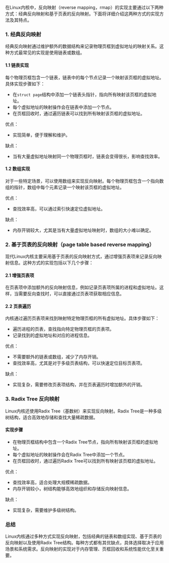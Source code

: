 在Linux内核中，反向映射（reverse mapping，rmap）的实现主要通过以下两种方式：经典反向映射和基于页表的反向映射。下面将详细介绍这两种方式的实现方法及其特点。

### 1. 经典反向映射

经典反向映射通过维护额外的数据结构来记录物理页框到虚拟地址的映射关系。这种方式最常见的实现是使用链表或数组。

#### 1.1 链表实现

每个物理页框包含一个链表，链表中的每个节点记录一个映射该页框的虚拟地址。具体实现步骤如下：
- 在`struct page`结构中添加一个链表头指针，指向所有映射该页框的虚拟地址。
- 每个虚拟地址的映射操作会在链表中添加一个节点。
- 在页框回收时，通过遍历链表可以找到所有映射该页框的虚拟地址。

优点：
- 实现简单，便于理解和维护。

缺点：
- 当有大量虚拟地址映射同一个物理页框时，链表会变得很长，影响查找效率。

#### 1.2 数组实现

对于一些特定场景，可以使用数组来实现反向映射。每个物理页框包含一个指向数组的指针，数组中每个元素记录一个映射该页框的虚拟地址。

优点：
- 查找效率高，可以通过索引快速定位虚拟地址。

缺点：
- 内存开销较大，尤其是当有大量虚拟地址映射时，数组的大小难以确定。

### 2. 基于页表的反向映射（page table based reverse mapping）

现代Linux内核主要采用基于页表的反向映射方式，通过增强页表项来记录反向映射信息。这种方式的实现包括以下几个步骤：

#### 2.1 增强页表项

在页表项中添加额外的反向映射信息，例如记录页表项所属的进程和虚拟地址。这样，当需要反向查找时，可以直接通过页表项获取相应信息。

#### 2.2 页表遍历

内核通过遍历页表项来找到映射特定物理页框的所有虚拟地址。具体步骤如下：
- 遍历进程的页表，查找指向特定物理页框的页表项。
- 记录找到的虚拟地址和对应的进程信息。

优点：
- 不需要额外的链表或数组，减少了内存开销。
- 查找效率高，尤其是对于多级页表结构，可以快速定位目标页表项。

缺点：
- 实现复杂，需要修改页表项结构，并在页表遍历时增加额外的开销。

### 3. Radix Tree 反向映射

Linux内核还使用Radix Tree（基数树）来实现反向映射。Radix Tree是一种多级树结构，适合高效地存储和查找大量稀疏数据。

#### 实现步骤

- 在物理页框结构中包含一个Radix Tree节点，指向所有映射该页框的虚拟地址。
- 每个虚拟地址的映射操作会在Radix Tree中添加一个节点。
- 在页框回收时，通过遍历Radix Tree可以找到所有映射该页框的虚拟地址。

优点：
- 查找效率高，适合处理大规模稀疏数据。
- 内存开销较小，树结构能够高效地组织和存储反向映射信息。

缺点：
- 实现复杂，需要维护多级树结构。

### 总结

Linux内核通过多种方式实现反向映射，包括经典的链表和数组实现、基于页表的反向映射以及使用Radix Tree结构。每种方式都有其优缺点，具体选择取决于应用场景和系统需求。反向映射的实现对于内存管理、页框回收和系统性能优化至关重要。